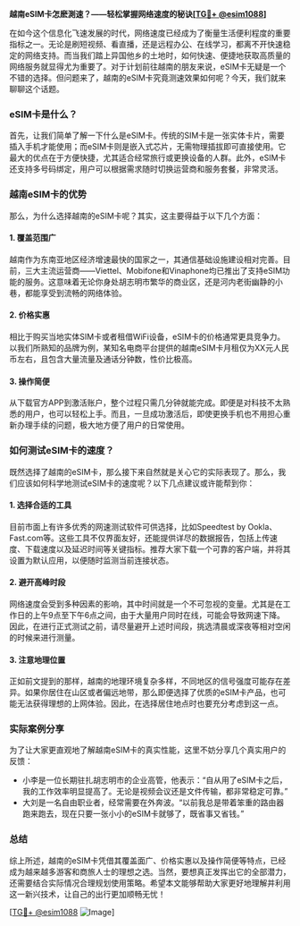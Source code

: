**越南eSIM卡怎麽測速？——轻松掌握网络速度的秘诀[[TG💪+ @esim1088](https://t.me/s/esim1088)]**

在如今这个信息化飞速发展的时代，网络速度已经成为了衡量生活便利程度的重要指标之一。无论是刷短视频、看直播，还是远程办公、在线学习，都离不开快速稳定的网络支持。而当我们踏上异国他乡的土地时，如何快速、便捷地获取高质量的网络服务就显得尤为重要了。对于计划前往越南的朋友来说，eSIM卡无疑是一个不错的选择。但问题来了，越南的eSIM卡究竟测速效果如何呢？今天，我们就来聊聊这个话题。

### eSIM卡是什么？

首先，让我们简单了解一下什么是eSIM卡。传统的SIM卡是一张实体卡片，需要插入手机才能使用；而eSIM卡则是嵌入式芯片，无需物理插拔即可直接使用。它最大的优点在于方便快捷，尤其适合经常旅行或更换设备的人群。此外，eSIM卡还支持多号码绑定，用户可以根据需求随时切换运营商和服务套餐，非常灵活。

### 越南eSIM卡的优势

那么，为什么选择越南的eSIM卡呢？其实，这主要得益于以下几个方面：

#### 1. **覆盖范围广**
越南作为东南亚地区经济增速最快的国家之一，其通信基础设施建设相对完善。目前，三大主流运营商——Viettel、Mobifone和Vinaphone均已推出了支持eSIM功能的服务。这意味着无论你身处胡志明市繁华的商业区，还是河内老街幽静的小巷，都能享受到流畅的网络体验。

#### 2. **价格实惠**
相比于购买当地实体SIM卡或者租借WiFi设备，eSIM卡的价格通常更具竞争力。以我们所熟知的品牌为例，某知名电商平台提供的越南eSIM卡月租仅为XX元人民币左右，且包含大量流量及通话分钟数，性价比极高。

#### 3. **操作简便**
从下载官方APP到激活账户，整个过程只需几分钟就能完成。即便是对科技不太熟悉的用户，也可以轻松上手。而且，一旦成功激活后，即使更换手机也不用担心重新办理手续的问题，极大地方便了用户的日常使用。

### 如何测试eSIM卡的速度？

既然选择了越南的eSIM卡，那么接下来自然就是关心它的实际表现了。那么，我们应该如何科学地测试eSIM卡的速度呢？以下几点建议或许能帮到你：

#### 1. **选择合适的工具**
目前市面上有许多优秀的网速测试软件可供选择，比如Speedtest by Ookla、Fast.com等。这些工具不仅界面友好，还能提供详尽的数据报告，包括上传速度、下载速度以及延迟时间等关键指标。推荐大家下载一个可靠的客户端，并将其设置为默认应用，以便随时监测当前连接状态。

#### 2. **避开高峰时段**
网络速度会受到多种因素的影响，其中时间就是一个不可忽视的变量。尤其是在工作日的上午9点至下午6点之间，由于大量用户同时在线，可能会导致网速下降。因此，在进行正式测试之前，请尽量避开上述时间段，挑选清晨或深夜等相对空闲的时候来进行测量。

#### 3. **注意地理位置**
正如前文提到的那样，越南的地理环境复杂多样，不同地区的信号强度可能存在差异。如果你居住在山区或者偏远地带，那么即便选择了优质的eSIM卡产品，也可能无法获得理想的上网体验。因此，在选择居住地点时也要充分考虑到这一点。

### 实际案例分享

为了让大家更直观地了解越南eSIM卡的真实性能，这里不妨分享几个真实用户的反馈：

- 小李是一位长期驻扎胡志明市的企业高管，他表示：“自从用了eSIM卡之后，我的工作效率明显提高了。无论是视频会议还是文件传输，都非常稳定可靠。”
- 大刘是一名自由职业者，经常需要在外奔波。“以前我总是带着笨重的路由器跑来跑去，现在只要一张小小的eSIM卡就够了，既省事又省钱。”

### 总结

综上所述，越南的eSIM卡凭借其覆盖面广、价格实惠以及操作简便等特点，已经成为越来越多游客和商旅人士的理想之选。当然，要想真正发挥出它的全部潜力，还需要结合实际情况合理规划使用策略。希望本文能够帮助大家更好地理解并利用这一新兴技术，让自己的出行更加顺畅无忧！

[[TG💪+ @esim1088](https://t.me/s/esim1088) ![Image](https://i.postimg.cc/4NQfJmqS/Snipaste-2025-05-13-00-14-12.png)]